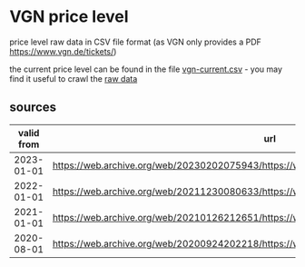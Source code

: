 # VGN price level
price level raw data in CSV file format (as VGN only provides a PDF https://www.vgn.de/tickets/)

the current price level can be found in the file [vgn-current.csv](vgn-current.csv) - you may find it useful to crawl the [raw data](https://raw.githubusercontent.com/gpunktschmitz/vgn-price-level/main/vgn-current.csv)

## sources

| valid from | url                                                                                          |
| ---------- | -------------------------------------------------------------------------------------------- |
| 2023-01-01 | https://web.archive.org/web/20230202075943/https://www.vgn.de/media/preistabelle-2023.pdf    |
| 2022-01-01 | https://web.archive.org/web/20211230080633/https://www.vgn.de/media/preistabelle-2022.pdf    |
| 2021-01-01 | https://web.archive.org/web/20210126212651/https://www.vgn.de/media/preistabelle-2021.pdf/   |
| 2020-08-01 | https://web.archive.org/web/20200924202218/https://www.vgn.de/media/tarifinfo_gesamtraum.pdf |
